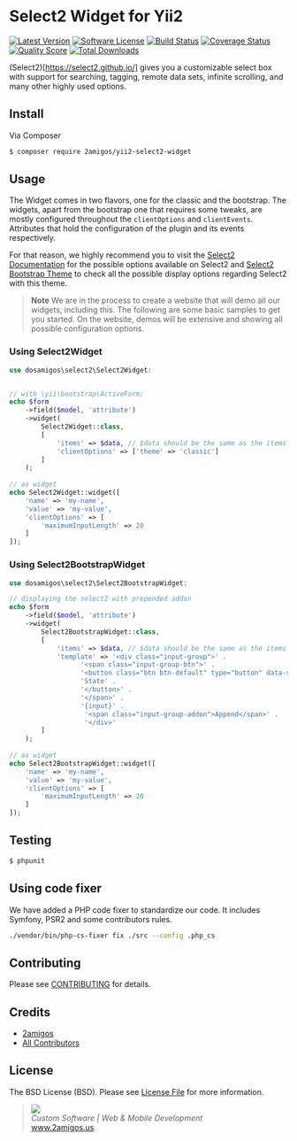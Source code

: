 # Select2 Widget for Yii2

[![Latest Version](https://img.shields.io/github/release/2amigos/yii2-select2-widget.svg?style=flat-square)](https://github.com/2amigos/yii2-select2-widget/releases)
[![Software License](https://img.shields.io/badge/license-MIT-brightgreen.svg?style=flat-square)](LICENSE.md)
[![Build Status](https://img.shields.io/travis/2amigos/yii2-select2-widget/master.svg?style=flat-square)](https://travis-ci.org/2amigos/yii2-select2-widget)
[![Coverage Status](https://img.shields.io/scrutinizer/coverage/g/2amigos/yii2-select2-widget.svg?style=flat-square)](https://scrutinizer-ci.com/g/2amigos/yii2-select2-widget/code-structure)
[![Quality Score](https://img.shields.io/scrutinizer/g/2amigos/yii2-select2-widget.svg?style=flat-square)](https://scrutinizer-ci.com/g/2amigos/yii2-select2-widget)
[![Total Downloads](https://img.shields.io/packagist/dt/2amigos/yii2-select2-widget.svg?style=flat-square)](https://packagist.org/packages/2amigos/yii2-select2-widget)

(Select2)[https://select2.github.io/] gives you a customizable select box with support for searching, tagging, remote 
data sets, infinite scrolling, and many other highly used options.

## Install

Via Composer

```bash
$ composer require 2amigos/yii2-select2-widget
```

## Usage

The Widget comes in two flavors, one for the classic and the bootstrap. The widgets, apart from the bootstrap one that 
requires some tweaks, are mostly configured throughout the `clientOptions` and `clientEvents`. Attributes that hold the 
configuration of the plugin and its events respectively. 

For that reason, we highly recommend you to visit the 
[Select2 Documentation](https://select2.github.io/options.html) for the possible options available on Select2 and 
[Select2 Bootstrap Theme](https://select2.github.io/select2-bootstrap-theme/4.0.3.html) to check all the possible 
display options regarding Select2 with this theme. 

> **Note** We are in the process to create a website that will demo all our widgets, including this. The following are 
> some basic samples to get you started. On the website, demos will be extensive and showing all possible configuration 
> options.


### Using Select2Widget

```php 
use dosamigos\select2\Select2Widget:


// with \yii\bootstrap\ActiveForm;
echo $form
    ->field($model, 'attribute')
    ->widget(
        Select2Widget::class, 
        [
            'items' => $data, // $data should be the same as the items provided to a regular yii2 dropdownlist
            'clientOptions' => ['theme' => 'classic']
        ]
    );
    
// as widget 
echo Select2Widget::widget([
    'name' => 'my-name',
    'value' => 'my-value',
    'clientOptions' => [
        'maximumInputLength' => 20
    ]
]); 
```

### Using Select2BootstrapWidget 

```php 
use dosamigos\select2\Select2BootstrapWidget:

// displaying the select2 with prepended addon
echo $form
    ->field($model, 'attribute')
    ->widget(
        Select2BootstrapWidget::class, 
        [
            'items' => $data, // $data should be the same as the items provided to a regular yii2 dropdownlist
            'template' => '<div class="input-group">' .
                  '<span class="input-group-btn">' .
                  '<button class="btn btn-default" type="button" data-select2-open="multi-prepend-append">' .
                  'State' .
                  '</button>' .
                  '</span>' .
                  '{input}' .
                   '<span class="input-group-addon">Append</span>' .
                   '</div>'
        ]
    );
    
// as widget 
echo Select2BootstrapWidget::widget([
    'name' => 'my-name',
    'value' => 'my-value',
    'clientOptions' => [
        'maximumInputLength' => 20
    ]
]); 
```

## Testing

```bash
$ phpunit
```

## Using code fixer

We have added a PHP code fixer to standardize our code. It includes Symfony, PSR2 and some contributors rules. 

```bash 
./vendor/bin/php-cs-fixer fix ./src --config .php_cs
```


## Contributing

Please see [CONTRIBUTING](CONTRIBUTING.md) for details.

## Credits

- [2amigos](https://github.com/2amigos)
- [All Contributors](../../contributors)

## License

The BSD License (BSD). Please see [License File](LICENSE.md) for more information.

<blockquote>
    <a href="http://www.2amigos.us"><img src="http://www.gravatar.com/avatar/55363394d72945ff7ed312556ec041e0.png"></a><br>
    <i>Custom Software | Web & Mobile Development</i><br>
    <a href="http://www.2amigos.us">www.2amigos.us</a>
</blockquote>
